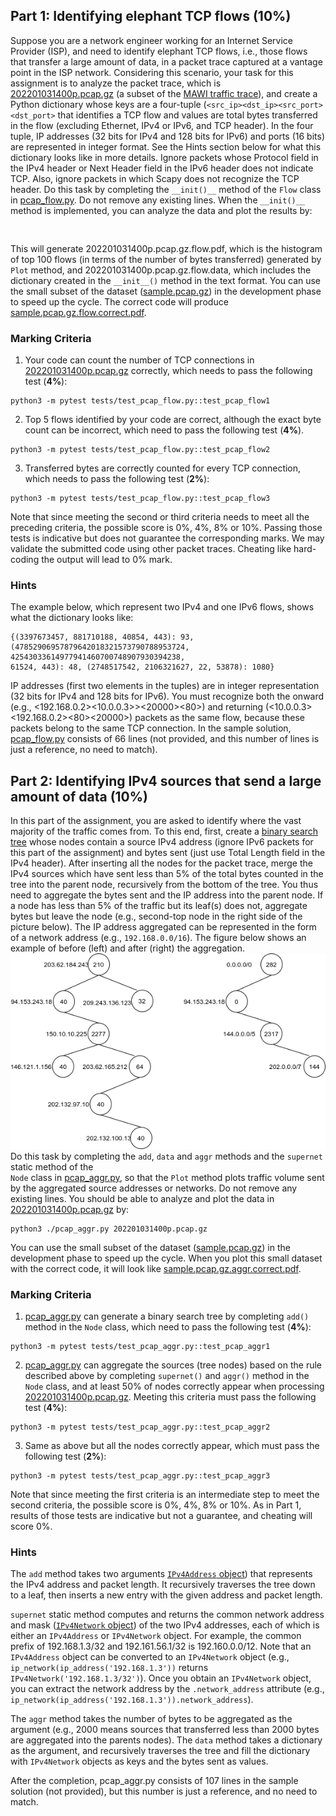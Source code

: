 ## Part 1: Identifying elephant TCP flows (10%)

Suppose you are a network engineer working for an Internet Service Provider
(ISP), and  need to identify elephant TCP flows, i.e., those flows that transfer a large amount
of data, in a packet trace captured at a vantage point in the ISP network. Considering this scenario, your task for this assignment is to analyze the packet trace, which is
[202201031400p.pcap.gz](./202201031400p.pcap.gz) (a subset of the [MAWI traffic
trace](http://mawi.wide.ad.jp/mawi/)), and create a Python dictionary
 whose keys are a four-tuple (`<src_ip><dst_ip><src_port><dst_port>`
that identifies a TCP flow and values are total bytes transferred in the flow
(excluding Ethernet, IPv4 or IPv6, and TCP header).  In the four tuple,
IP addresses (32 bits for IPv4 and 128 bits for IPv6) and ports (16 bits) are represented in integer format.  See the Hints section below for what this dictionary looks like in more details.  Ignore packets whose
Protocol field in the IPv4 header or Next Header field in the IPv6 header does
not indicate TCP.  Also, ignore packets in which Scapy does not recognize the TCP header.  Do this task by completing the `__init()__` method of the
`Flow` class in [pcap_flow.py](./pcap_flow.py). Do not remove any existing lines.
When the `__init()__` method is implemented, you can analyze the data and plot the results by:
```
 
```
This will generate 202201031400p.pcap.gz.flow.pdf, which is the histogram of top 100 flows (in terms of the number of bytes transferred) generated by `Plot` method, and 202201031400p.pcap.gz.flow.data, which includes the dictionary created in the `__init__()` method in the text format.
You can use the small subset of the dataset ([sample.pcap.gz](./sample.pcap.gz)) in the development phase to speed up the cycle. The correct code will produce [sample.pcap.gz.flow.correct.pdf](./sample.pcap.gz.flow.correct.pdf).

### Marking Criteria

1. Your code can count the number of TCP connections in [202201031400p.pcap.gz](./202201031400p.pcap.gz) correctly, which needs to pass the following test
(**4%**):
```
python3 -m pytest tests/test_pcap_flow.py::test_pcap_flow1
```
2. Top 5 flows identified by your code are correct, although the exact byte count can be incorrect, which need to pass the following test (**4%**).
```
python3 -m pytest tests/test_pcap_flow.py::test_pcap_flow2
```
3. Transferred bytes are correctly counted for every TCP connection, which needs to pass the following test (**2%**):
```
python3 -m pytest tests/test_pcap_flow.py::test_pcap_flow3
```
Note that since meeting the second or third criteria needs to meet all the preceding criteria, the possible score is 0%, 4%, 8% or 10%.
Passing those tests is indicative but does not guarantee the corresponding marks.  We may validate the submitted code using
other packet traces.  Cheating like hard-coding the output will lead to 0% mark.

### Hints

The example below, which represent two IPv4 and one IPv6 flows, shows what the dictionary looks like:
```
{(3397673457, 881710188, 40854, 443): 93, (47852906957879642018321573790788953724, 42543033614977941460700748907930394238,
61524, 443): 48, (2748517542, 2106321627, 22, 53878): 1080}
```
IP addresses (first two elements in the tuples) are in integer representation (32 bits for IPv4 and 128 bits for IPv6).
You must recognize both the onward (e.g., <192.168.0.2><10.0.0.3>><20000><80>)
and returning (<10.0.0.3><192.168.0.2><80><20000>) packets as the same flow,
because these packets belong to the same TCP connection.
In the sample solution, [pcap_flow.py](./pcap_flow.py) consists of 66 lines
 (not provided, and this number of lines is just a reference, no
need to match). 


## Part 2: Identifying IPv4 sources that send a large amount of data (10%)

In this part of the assignment, you are asked to identify where the vast majority of the traffic comes from. To
this end, first, create a [binary search tree](https://en.wikipedia.org/wiki/Binary_search_tree)
whose nodes contain a source IPv4 address (ignore IPv6 packets for this
part of the assignment) and bytes sent (just use Total Length field in the IPv4 header).
After inserting all the nodes for the packet trace, merge the IPv4 sources which
have sent less than 5% of the total bytes counted in the tree into the parent
node, recursively from the bottom of the tree. You thus need to aggregate the
bytes sent and the IP address into the parent node.  If a node has less than 5%
of the traffic but its leaf(s) does not, aggregate bytes but leave the node
(e.g., second-top node in the right side of the picture below).
The IP address aggregated
can be represented in the form of a network address (e.g., `192.168.0.0/16`).
The figure below shows an example of before (left) and after (right) the
aggregation.  
![bintree](bintree.png)  
Do this task by completing the `add`, `data` and `aggr` methods and the `supernet` static method of the  
 `Node` class in [pcap_aggr.py](./pcap_aggr.py), so that the `Plot` method plots traffic volume
sent by the aggregated source addresses or networks. Do not remove any existing
lines.
You should be able to analyze and plot the data in [202201031400p.pcap.gz](202201031400p.pcap.gz.aggr.pdf) by:
```
python3 ./pcap_aggr.py 202201031400p.pcap.gz
```
You can use the small subset of the
dataset ([sample.pcap.gz](./sample.pcap.gz)) in the
development phase to speed up the cycle.
When you plot this small dataset with the correct code, it will look like
[sample.pcap.gz.aggr.correct.pdf](./sample.pcap.gz.aggr.correct.pdf).

### Marking Criteria

1. [pcap_aggr.py](./pcap_aggr.py) can generate a binary search tree by completing `add()` method in the `Node` class, which need to pass the following test (**4%**):
```
python3 -m pytest tests/test_pcap_aggr.py::test_pcap_aggr1
```
2. [pcap_aggr.py](./pcap_aggr.py) can aggregate the sources (tree nodes) based on the rule described above by completing `supernet()` and `aggr()` method in the `Node` class, and at least 50% of nodes correctly appear when processing [202201031400p.pcap.gz](./202201031400p.pcap.gz). Meeting this criteria must pass the following test (**4%**):
```
python3 -m pytest tests/test_pcap_aggr.py::test_pcap_aggr2
```

3. Same as above but all the nodes correctly appear, which must pass the following test (**2%**):
```
python3 -m pytest tests/test_pcap_aggr.py::test_pcap_aggr3
```
Note that since meeting the first criteria is an intermediate step to meet the second criteria, the possible score is 0%, 4%, 8% or 10%. As in Part 1, results of those tests are indicative but not a guarantee, and cheating will score 0%.

### Hints

The `add` method takes two arguments [`IPv4Address` object](https://docs.python.org/3/library/ipaddress.html)) that represents the IPv4 address and packet length.
It recursively traverses the tree down to a leaf, then inserts a new entry with the given
address and packet length.

`supernet` static method computes and returns the common network address and
mask ([`IPv4Network` object](https://docs.python.org/3/library/ipaddress.html))
of the two IPv4 addresses, each of which is either an `IPv4Address` or `IPv4Network` object.
For example, the common prefix of 192.168.1.3/32 and 192.161.56.1/32 is 192.160.0.0/12.
Note that an `IPv4Address` object can be converted to an `IPv4Network` object (e.g., `ip_network(ip_address('192.168.1.3'))` returns `IPv4Network('192.168.1.3/32')`). Once you obtain an `IPv4Network` object, you can extract the network address by the `.network_address` attribute (e.g., `ip_network(ip_address('192.168.1.3')).network_address`).

The `aggr` method takes the number of bytes to be aggregated as the argument
(e.g., 2000 means sources that transferred less than 2000 bytes are aggregated
into the parents nodes).
The `data` method takes a dictionary as the argument, and recursively traverses the tree and fill the dictionary with
`IPv4Network` objects as keys and the bytes sent as values.

After the completion, pcap_aggr.py consists of 107 lines in the
sample solution (not provided), but this number is just a reference, and no
need to match.

